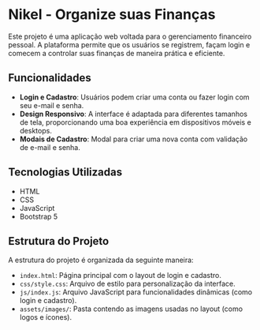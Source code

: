 # Nikel - Organize suas Finanças

Este projeto é uma aplicação web voltada para o gerenciamento financeiro pessoal. A plataforma permite que os usuários se registrem, façam login e comecem a controlar suas finanças de maneira prática e eficiente.

## Funcionalidades

- **Login e Cadastro**: Usuários podem criar uma conta ou fazer login com seu e-mail e senha.
- **Design Responsivo**: A interface é adaptada para diferentes tamanhos de tela, proporcionando uma boa experiência em dispositivos móveis e desktops.
- **Modais de Cadastro**: Modal para criar uma nova conta com validação de e-mail e senha.

## Tecnologias Utilizadas

- HTML
- CSS
- JavaScript
- Bootstrap 5

## Estrutura do Projeto

A estrutura do projeto é organizada da seguinte maneira:

- `index.html`: Página principal com o layout de login e cadastro.
- `css/style.css`: Arquivo de estilo para personalização da interface.
- `js/index.js`: Arquivo JavaScript para funcionalidades dinâmicas (como login e cadastro).
- `assets/images/`: Pasta contendo as imagens usadas no layout (como logos e ícones).


